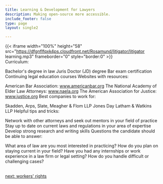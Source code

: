 ```yaml
---
title: Learning & Development for Lawyers
description: Making open-source more accessible.
include_footer: false
type: page
layout: single2

---
```


{{< iframe width="100%" height="58" src="https://dfgnflfqxk4ps.cloudfront.net/Rosamund/litigator/litigator learning.mp3" frameborder="0" style="border:0" >}}<br>
Curriculum:

Bachelor's degree in law
Juris Doctor (JD) degree
Bar exam certification
Continuing legal education courses
Websites with resources:

American Bar Association: www.americanbar.org
The National Academy of Elder Law Attorneys: www.naela.org
The American Association for Justice: www.justice.org
Best companies to work for:

Skadden, Arps, Slate, Meagher & Flom LLP
Jones Day
Latham & Watkins LLP
Helpful tips and tricks:

Network with other attorneys and seek out mentors in your field of practice
Stay up to date on current laws and regulations in your area of expertise
Develop strong research and writing skills
Questions the candidate should be able to answer:

What area of law are you most interested in practicing?
How do you plan on staying current in your field?
Have you had any internships or work experience in a law firm or legal setting?
How do you handle difficult or challenging cases?

<br>
<a href="https://insights.workdojos.com/litigator/rights">next: workers' rights</a>
</p>